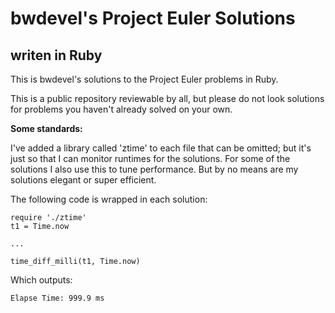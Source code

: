 bwdevel's Project Euler Solutions
=================================

writen in Ruby
--------------


This is bwdevel's solutions to the Project Euler problems in Ruby.

This is a public repository reviewable by all, but please do not look solutions for problems you haven't already solved on your own.

**Some standards:**

I've added a library called 'ztime' to each file that can be omitted; but it's just so that I can monitor runtimes for the solutions. For some of the solutions I also use this to tune performance. But by no means are my solutions elegant or super efficient.

The following code is wrapped in each solution:

    require './ztime'
    t1 = Time.now

    ...

    time_diff_milli(t1, Time.now)

Which outputs:

    Elapse Time: 999.9 ms
